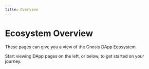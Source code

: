 ```yaml
---
title: Overview
---
```


# Ecosystem Overview

These pages can give you a view of the Gnosis DApp Ecosystem.

Start viewing DApp pages on the left, or below, to get started on your journey. 

<div class="row">
<box href="/ecosystems/daos" title="Metamask" />
<box href="/ecosystems/defi" title="DeFi" />
<box href="/ecosystems/games" title="Games" />
<box href="/ecosystems/infrastructure" title="Infrastructure" />
<box href="/ecosystems/nfts" title="NFTs" />
<box href="/ecosystems/tools-resources" title="Tools and Resources" />
</div>